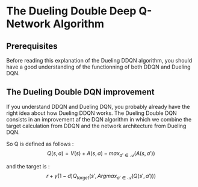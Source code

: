 # The Dueling Double Deep Q-Network Algorithm

## Prerequisites

Before reading this explanation of the Dueling DDQN algorithm, you should have a good understanding of the functionning of both DDQN and Dueling DQN.

## The Dueling Double DQN improvement

If you understand DDQN and Dueling DQN, you probably already have the right idea about how Dueling DDQN works. The Dueling Double DQN consists in an improvement af the DQN algorithm in which we combine the target calculation from DDQN and the network architecture from Dueling DQN.

So Q is defined as follows : $$Q(s, a) = V(s) + A(s, a) - max_{a' \in \mathcal{A}}\left(A(s, a')\right)$$

and the target is : $$r + \gamma (1 - d)Q_{target}(s', Argmax_{a' \in \mathcal{A}}(Q(s', a')))$$ 